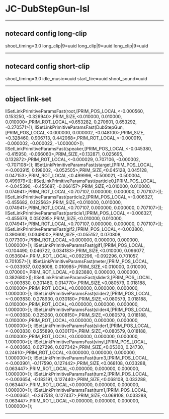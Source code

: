 # JC-DubStepGun-lsl


--------------------------------------------------------------------------------------------------------------------------------------------------------------------------------------------------------------------
notecard config long-clip
--------------------------------------------------------------------------------------------------------------------------------------------------------------------------------------------------------------------

shoot_timing=3.0
long_clip|9=uuid
long_clip|9=uuid
long_clip|9=uuid


--------------------------------------------------------------------------------------------------------------------------------------------------------------------------------------------------------------------
notecard config short-clip
--------------------------------------------------------------------------------------------------------------------------------------------------------------------------------------------------------------------

shoot_timing=3.0
idle_music=uuid
start_fire=uuid
shoot_sound=uuid

--------------------------------------------------------------------------------------------------------------------------------------------------------------------------------------------------------------------
object link-set
--------------------------------------------------------------------------------------------------------------------------------------------------------------------------------------------------------------------

llSetLinkPrimitiveParamsFast(root,[PRIM_POS_LOCAL,<-0.000560, 0.153250, -0.326940>,PRIM_SIZE,<0.010000, 0.010000, 0.010000>,PRIM_ROT_LOCAL,<0.653282, 0.270601, 0.653292, -0.270571>]);
llSetLinkPrimitiveParamsFast(DubStepGun,[PRIM_POS_LOCAL,<0.000000, 0.000002, -0.048100>,PRIM_SIZE,<0.328460, 0.906713, 0.442068>,PRIM_ROT_LOCAL,<-0.000019, -0.000002, -0.000022, -1.000000>]);
llSetLinkPrimitiveParamsFast(speaker,[PRIM_POS_LOCAL,<-0.045380, -0.415950, -0.066060>,PRIM_SIZE,<0.132871, 0.025695, 0.132872>,PRIM_ROT_LOCAL,<-0.000029, 0.707106, -0.000002, -0.707108>]);
llSetLinkPrimitiveParamsFast(starget,[PRIM_POS_LOCAL,<-0.003915, 0.198002, -0.052505>,PRIM_SIZE,<0.045128, 0.045128, 0.047153>,PRIM_ROT_LOCAL,<0.499996, -0.500021, -0.500004, 0.499979>]);
llSetLinkPrimitiveParamsFast(particle0,[PRIM_POS_LOCAL,<-0.045390, -0.455687, -0.066157>,PRIM_SIZE,<0.010000, 0.010000, 0.074941>,PRIM_ROT_LOCAL,<0.707107, 0.000000, 0.000000, 0.707107>]);
llSetLinkPrimitiveParamsFast(particle2,[PRIM_POS_LOCAL,<-0.006327, -0.455682, 0.122563>,PRIM_SIZE,<0.010000, 0.010000, 0.074941>,PRIM_ROT_LOCAL,<0.707107, 0.000000, 0.000000, 0.707107>]);
llSetLinkPrimitiveParamsFast(particle1,[PRIM_POS_LOCAL,<-0.006327, -0.455679, 0.050295>,PRIM_SIZE,<0.010000, 0.010000, 0.074941>,PRIM_ROT_LOCAL,<0.707107, 0.000000, 0.000000, 0.707107>]);
llSetLinkPrimitiveParamsFast(gif2,[PRIM_POS_LOCAL,<-0.003800, 0.390600, 0.034900>,PRIM_SIZE,<0.055152, 0.070808, 0.077300>,PRIM_ROT_LOCAL,<0.000000, 0.000000, 0.000000, 1.000000>]);
llSetLinkPrimitiveParamsFast(gif1,[PRIM_POS_LOCAL,<0.104490, 0.046722, 0.034183>,PRIM_SIZE,<0.010000, 0.096077, 0.053604>,PRIM_ROT_LOCAL,<0.092296, -0.092296, 0.701057, 0.701057>]);
llSetLinkPrimitiveParamsFast(meter,[PRIM_POS_LOCAL,<-0.033937, 0.028008, 0.010985>,PRIM_SIZE,<0.010000, 0.010000, 0.070000>,PRIM_ROT_LOCAL,<0.923880, 0.000000, 0.000000, 0.382680>]);
llSetLinkPrimitiveParamsFast(slider3,[PRIM_POS_LOCAL,<-0.003830, 0.301480, 0.014770>,PRIM_SIZE,<0.080579, 0.018188, 0.010000>,PRIM_ROT_LOCAL,<0.000000, 0.000000, 0.000000, 1.000000>]);
llSetLinkPrimitiveParamsFast(slider2,[PRIM_POS_LOCAL,<-0.003830, 0.278930, 0.030180>,PRIM_SIZE,<0.080579, 0.018188, 0.010000>,PRIM_ROT_LOCAL,<0.000000, 0.000000, 0.000000, 1.000000>]);
llSetLinkPrimitiveParamsFast(slider4,[PRIM_POS_LOCAL,<-0.003830, 0.325260, 0.008150>,PRIM_SIZE,<0.080579, 0.018188, 0.010000>,PRIM_ROT_LOCAL,<0.000000, 0.000000, 0.000000, 1.000000>]);
llSetLinkPrimitiveParamsFast(slider1,[PRIM_POS_LOCAL,<-0.003830, 0.255890, 0.030170>,PRIM_SIZE,<0.080579, 0.018188, 0.010000>,PRIM_ROT_LOCAL,<0.000000, 0.000000, 0.000000, 1.000000>]);
llSetLinkPrimitiveParamsFast(vinyl,[PRIM_POS_LOCAL,<-0.003663, 0.027296, 0.027342>,PRIM_SIZE,<0.05300, 0.24730, 0.24610>,PRIM_ROT_LOCAL,<0.000000, 0.000000, 0.000000, 1.000000>]);
llSetLinkPrimitiveParamsFast(turn3,[PRIM_POS_LOCAL,<-0.003901, -0.117590, 0.127442>,PRIM_SIZE,<0.068108, 0.033288, 0.063447>,PRIM_ROT_LOCAL,<0.000000, 0.000000, 0.000000, 1.000000>]);
llSetLinkPrimitiveParamsFast(turn2,[PRIM_POS_LOCAL,<-0.003654, -0.183191, 0.127440>,PRIM_SIZE,<0.068108, 0.033288, 0.063447>,PRIM_ROT_LOCAL,<0.000000, 0.000000, 0.000000, 1.000000>]);
llSetLinkPrimitiveParamsFast(turn1,[PRIM_POS_LOCAL,<-0.003651, -0.247518, 0.127437>,PRIM_SIZE,<0.068108, 0.033288, 0.063447>,PRIM_ROT_LOCAL,<0.000000, 0.000000, 0.000000, 1.000000>]);

--------------------------------------------------------------------------------------------------------------------------------------------------------------------------------------------------------------------
